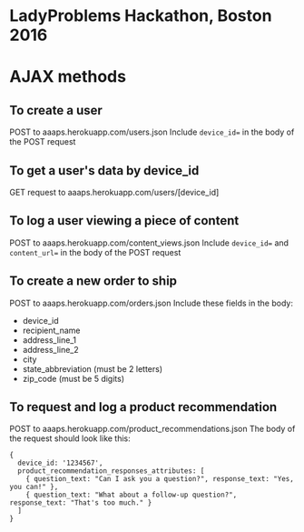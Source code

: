 # LadyProblems Hackathon, Boston 2016

# AJAX methods

## To create a user
POST to aaaps.herokuapp.com/users.json
Include `device_id=` in the body of the POST request

## To get a user's data by device_id
GET request to aaaps.herokuapp.com/users/[device_id]

## To log a user viewing a piece of content
POST to aaaps.herokuapp.com/content_views.json
Include `device_id=` and `content_url=` in the body of the POST request

## To create a new order to ship
POST to aaaps.herokuapp.com/orders.json
Include these fields in the body:
* device_id
* recipient_name
* address_line_1
* address_line_2
* city
* state_abbreviation (must be 2 letters)
* zip_code (must be 5 digits)

## To request and log a product recommendation
POST to aaaps.herokuapp.com/product_recommendations.json
The body of the request should look like this:
```
{
  device_id: '1234567',
  product_recommendation_responses_attributes: [
    { question_text: "Can I ask you a question?", response_text: "Yes, you can!" },
    { question_text: "What about a follow-up question?", response_text: "That's too much." }
  ]
}
```